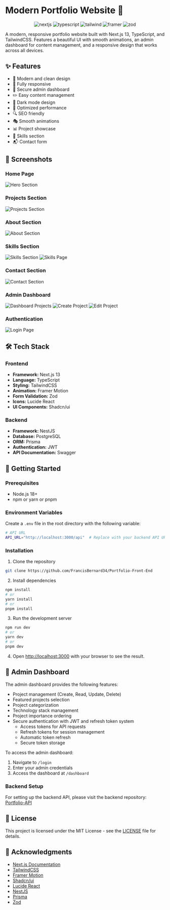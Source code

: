 # Modern Portfolio Website 🚀

<div align="center">
  <img src="https://img.shields.io/badge/Next.js-000000?style=for-the-badge&logo=next.js&logoColor=white" alt="nextjs">
  <img src="https://img.shields.io/badge/TypeScript-007ACC?style=for-the-badge&logo=typescript&logoColor=white" alt="typescript">
  <img src="https://img.shields.io/badge/Tailwind_CSS-38B2AC?style=for-the-badge&logo=tailwind-css&logoColor=white" alt="tailwind">
  <img src="https://img.shields.io/badge/Framer_Motion-black?style=for-the-badge&logo=framer&logoColor=blue" alt="framer">
  <img src="https://img.shields.io/badge/Zod-3068CE?style=for-the-badge&logo=zod&logoColor=white" alt="zod">
</div>

A modern, responsive portfolio website built with Next.js 13, TypeScript, and TailwindCSS. Features a beautiful UI with smooth animations, an admin dashboard for content management, and a responsive design that works across all devices.

## ✨ Features

- 🎨 Modern and clean design
- 📱 Fully responsive
- 🔐 Secure admin dashboard
- ✏️ Easy content management
- 🌙 Dark mode design
- 🚀 Optimized performance
- 🔍 SEO friendly
- 🎭 Smooth animations
- 📊 Project showcase
- 📝 Skills section
- 📬 Contact form

## 📸 Screenshots

### Home Page
![Hero Section](https://i.ibb.co/sF6RjZk/hero-section.png)

### Projects Section
![Projects Section](https://i.ibb.co/VwnPdQJ/projects-section.png)

### About Section
![About Section](https://i.ibb.co/s52ST0M/about-section.png)

### Skills Section
![Skills Section](https://i.ibb.co/fNkgY3v/skills-section.png)
![Skills Page](https://i.ibb.co/5n2jwfq/skills-page.png)

### Contact Section
![Contact Section](https://i.ibb.co/Jyytt3J/contact-section.png)

### Admin Dashboard
![Dashboard Projects](https://i.ibb.co/H78ZtZ0/dashboard-projects.png)
![Create Project](https://i.ibb.co/KbmZjwc/dashboard-create-project.png)
![Edit Project](https://i.ibb.co/fCbpXNZ/dashboard-edit-project.png)

### Authentication
![Login Page](https://i.ibb.co/sKKWnzp/login-page.png)

## 🛠️ Tech Stack

### Frontend
- **Framework:** Next.js 13
- **Language:** TypeScript
- **Styling:** TailwindCSS
- **Animation:** Framer Motion
- **Form Validation:** Zod
- **Icons:** Lucide React
- **UI Components:** Shadcn/ui

### Backend
- **Framework:** NestJS
- **Database:** PostgreSQL
- **ORM:** Prisma
- **Authentication:** JWT
- **API Documentation:** Swagger

## 🚀 Getting Started

### Prerequisites

- Node.js 18+ 
- npm or yarn or pnpm

### Environment Variables

Create a `.env` file in the root directory with the following variable:

```bash
# API URL
API_URL="http://localhost:3000/api"  # Replace with your backend API URL in production
```

### Installation

1. Clone the repository
```bash
git clone https://github.com/FrancisBernard34/Portfolio-Front-End
```

2. Install dependencies
```bash
npm install
# or
yarn install
# or
pnpm install
```

3. Run the development server
```bash
npm run dev
# or
yarn dev
# or
pnpm dev
```

4. Open [http://localhost:3000](http://localhost:3000) with your browser to see the result.


## 🔐 Admin Dashboard

The admin dashboard provides the following features:

- Project management (Create, Read, Update, Delete)
- Featured projects selection
- Project categorization
- Technology stack management
- Project importance ordering
- Secure authentication with JWT and refresh token system
  - Access tokens for API requests
  - Refresh tokens for session management
  - Automatic token refresh
  - Secure token storage

To access the admin dashboard:
1. Navigate to `/login`
2. Enter your admin credentials
3. Access the dashboard at `/dashboard`

### Backend Setup

For setting up the backend API, please visit the backend repository:
[Portfolio-API](https://github.com/FrancisBernard34/Portfolio-API)

## 📄 License

This project is licensed under the MIT License - see the [LICENSE](LICENSE) file for details.

## 🙏 Acknowledgments

- [Next.js Documentation](https://nextjs.org/docs)
- [TailwindCSS](https://tailwindcss.com)
- [Framer Motion](https://www.framer.com/motion/)
- [Shadcn/ui](https://ui.shadcn.com/)
- [Lucide React](https://lucide.dev/)
- [NestJS](https://nestjs.com/)
- [Prisma](https://www.prisma.io/)
- [Zod](https://zod.dev/)

